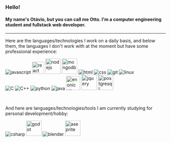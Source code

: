 ### Hello!

#### My name's Otávio, but you can call me Otto. I'm a computer engineering student and fullstack web developer.

***

Here are the languages/technologies I work on a daily basis, and below them, the languages I don't work with at the moment but have some professional experience:
<div style="display: inline;">
    <img src="https://img.icons8.com/color/48/000000/javascript--v1.png" title="javascript" />
    <img width="38" height="38" margin-top: "-2px" src="https://img.icons8.com/office/38/react.png" title="react"/>
    <img width="48" height="48" src="https://img.icons8.com/color/48/nodejs.png" title="nodejs"/>
    <img width="48" height="48" src="https://img.icons8.com/color/48/mongodb.png" title="mongodb"/>
    <img src="https://img.icons8.com/color/48/000000/html-5--v1.png" title="html" />
    <img src="https://img.icons8.com/color/48/000000/css3.png" title="css" />
    <img src="https://img.icons8.com/color/48/000000/git.png" title="git" />
    <img src="https://img.icons8.com/color/48/000000/linux--v1.png" title="linux" />
    <div></div>
    <img src="https://img.icons8.com/color/48/000000/c-programming.png" title="C" />
    <img src="https://img.icons8.com/color/48/000000/c-plus-plus-logo.png" title="C++" />
    <img src="https://img.icons8.com/color/48/000000/python--v1.png" title="python" />
    <img src="https://img.icons8.com/color/48/000000/java-coffee-cup-logo--v1.png" title="java" />
    <img src="https://raw.githubusercontent.com/enonic/xp/master/misc/logo.png" style="height: 44px" title="enonic xp" />
    <img src="https://cdn.jsdelivr.net/gh/devicons/devicon/icons/jquery/jquery-plain-wordmark.svg" style="width: 48px" title="jquery" />
    <img src="https://cdn.jsdelivr.net/gh/devicons/devicon/icons/postgresql/postgresql-original.svg" style="width: 48px" title="postgresql" />
</div>

&nbsp;
<!-- 
these are the languages / technologies I am currently studying / plan on study for work purposes:
<div style="display: inline;">
    <img src="https://cdn.jsdelivr.net/gh/devicons/devicon/icons/react/react-original.svg" style="width: 48px" title="react" />
    <img src="https://cdn.jsdelivr.net/gh/devicons/devicon/icons/typescript/typescript-original.svg" style="width: 48px" title="typescript" />
    <img src="https://cdn.jsdelivr.net/gh/devicons/devicon/icons/docker/docker-plain.svg" style="width: 55px" title="docker" />
    <img src="https://cdn.jsdelivr.net/gh/devicons/devicon/icons/vuejs/vuejs-original.svg" style="width: 48px" title="vue" />
    <img src="https://cdn.jsdelivr.net/gh/devicons/devicon/icons/graphql/graphql-plain.svg" style="width: 48px" title="graphql" />
    <img src="https://cdn.jsdelivr.net/gh/devicons/devicon/icons/gradle/gradle-plain.svg" style="width: 48px" title="gradle" />
</div>

&nbsp;

 -->
And here are languages/technologies/tools I am currently studying for personal development/hobby:
<div style="display: inline;">
    <img src="https://img.icons8.com/color/48/000000/c-sharp-logo.png" title="csharp" />
    <img src="https://cdn.jsdelivr.net/gh/devicons/devicon/icons/godot/godot-original.svg" style="width: 48px" title="godot" />
    <!--
    <img src="https://img.icons8.com/nolan/64/unreal-engine.png" style="width: 48px" title="unreal" />
    <img src="https://img.icons8.com/fluency/48/000000/unity.png" title="unity" />
    -->
    <img src="https://img.icons8.com/fluency/50/000000/blender-3d.png" title="blender" />
    <img src="https://img.icons8.com/dusk/64/000000/aseprite.png" style="width: 48px" title="aseprite" />
</div>
